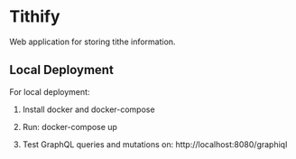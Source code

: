# Tithify

Web application for storing tithe information.

## Local Deployment

For local deployment:

1. Install docker and docker-compose

2. Run: docker-compose up

3. Test GraphQL queries and mutations on: http://localhost:8080/graphiql


